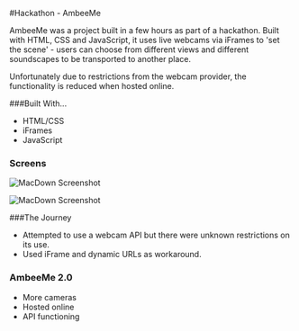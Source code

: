 #Hackathon - AmbeeMe

AmbeeMe was a project built in a few hours as part of a hackathon. Built with HTML, CSS and JavaScript, it uses live webcams via iFrames to 'set the scene' - users can choose from different views and different soundscapes to be transported to another place.

Unfortunately due to restrictions from the webcam provider, the functionality is reduced when hosted online.

###Built With...

- HTML/CSS
- iFrames
- JavaScript



### Screens

![MacDown Screenshot](http://i.imgur.com/QgoWr6p.jpg)

![MacDown Screenshot](http://i.imgur.com/kemGtfO.jpg)
 
 
###The Journey
 
 
- Attempted to use a webcam API but there were unknown restrictions on its use. 
- Used iFrame and dynamic URLs as workaround.

  

### AmbeeMe 2.0

- More cameras
- Hosted online
- API functioning

